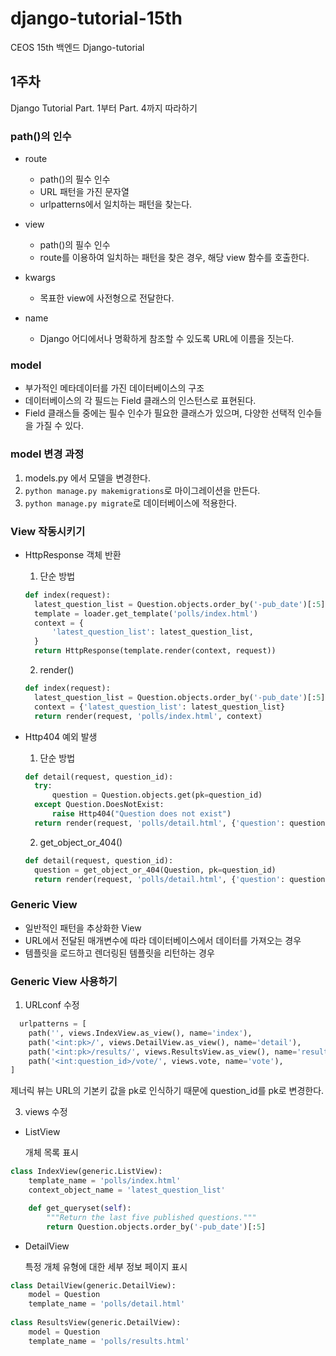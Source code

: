 # django-tutorial-15th
CEOS 15th 백엔드 Django-tutorial

## 1주차
Django Tutorial Part. 1부터 Part. 4까지 따라하기

### path()의 인수
- route
  - path()의 필수 인수
  - URL 패턴을 가진 문자열
  - urlpatterns에서 일치하는 패턴을 찾는다.
  
- view
  - path()의 필수 인수
  - route를 이용하여 일치하는 패턴을 찾은 경우, 해당 view 함수를 호출한다.
  
- kwargs
  - 목표한 view에 사전형으로 전달한다.
  
- name
  - Django 어디에서나 명확하게 참조할 수 있도록 URL에 이름을 짓는다.

### model
- 부가적인 메타데이터를 가진 데이터베이스의 구조
- 데이터베이스의 각 필드는 Field 클래스의 인스턴스로 표현된다.
- Field 클래스들 중에는 필수 인수가 필요한 클래스가 있으며, 다양한 선택적 인수들을 가질 수 있다.

### model 변경 과정
1. models.py 에서 모델을 변경한다.
2. `python manage.py makemigrations`로 마이그레이션을 만든다.
3. `python manage.py migrate`로 데이터베이스에 적용한다.

### View 작동시키기
- HttpResponse 객체 반환
  1. 단순 방법
  ```python
  def index(request):
    latest_question_list = Question.objects.order_by('-pub_date')[:5]
    template = loader.get_template('polls/index.html')
    context = {
        'latest_question_list': latest_question_list,
    }
    return HttpResponse(template.render(context, request))
  ```

  2. render()
  ```python
  def index(request):
    latest_question_list = Question.objects.order_by('-pub_date')[:5]
    context = {'latest_question_list': latest_question_list}
    return render(request, 'polls/index.html', context)
  ```

- Http404 예외 발생
  1. 단순 방법
  ```python
  def detail(request, question_id):
    try:
        question = Question.objects.get(pk=question_id)
    except Question.DoesNotExist:
        raise Http404("Question does not exist")
    return render(request, 'polls/detail.html', {'question': question})
  ```

  2. get_object_or_404()
  ```python
  def detail(request, question_id):
    question = get_object_or_404(Question, pk=question_id)
    return render(request, 'polls/detail.html', {'question': question})
  ```
  
### Generic View
- 일반적인 패턴을 추상화한 View
- URL에서 전달된 매개변수에 따라 데이터베이스에서 데이터를 가져오는 경우
- 템플릿을 로드하고 렌더링된 템플릿을 리턴하는 경우

### Generic View 사용하기
1. URLconf 수정
```python
  urlpatterns = [
    path('', views.IndexView.as_view(), name='index'),
    path('<int:pk>/', views.DetailView.as_view(), name='detail'),
    path('<int:pk>/results/', views.ResultsView.as_view(), name='results'),
    path('<int:question_id>/vote/', views.vote, name='vote'),
]
  ```
  제너릭 뷰는 URL의 기본키 값을 pk로 인식하기 때문에 question_id를 pk로 변경한다.

3. views 수정
- ListView

  개체 목록 표시
```python
class IndexView(generic.ListView):
    template_name = 'polls/index.html'
    context_object_name = 'latest_question_list'

    def get_queryset(self):
        """Return the last five published questions."""
        return Question.objects.order_by('-pub_date')[:5]
  ```
  
- DetailView

  특정 개체 유형에 대한 세부 정보 페이지 표시
```python
class DetailView(generic.DetailView):
    model = Question
    template_name = 'polls/detail.html'
    
class ResultsView(generic.DetailView):
    model = Question
    template_name = 'polls/results.html'
  ```
